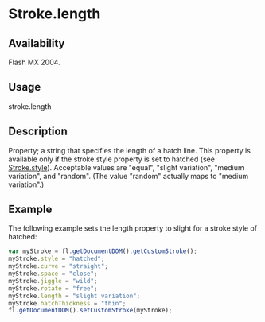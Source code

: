 # Stroke.length

## Availability

Flash MX 2004.

## Usage

stroke.length

## Description

Property; a string that specifies the length of a hatch line. This property is available only if the stroke.style property is set to hatched (see [Stroke.style](../Stroke_object/Stroke20.md)). Acceptable values are "equal", "slight variation", "medium variation", and "random". (The value "random" actually maps to "medium variation".)

## Example

The following example sets the length property to slight for a stroke style of hatched:

```javascript
var myStroke = fl.getDocumentDOM().getCustomStroke(); 
myStroke.style = "hatched";
myStroke.curve = "straight";
myStroke.space = "close";
myStroke.jiggle = "wild";
myStroke.rotate = "free";
myStroke.length = "slight variation";
myStroke.hatchThickness = "thin";
fl.getDocumentDOM().setCustomStroke(myStroke);
```
